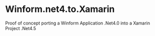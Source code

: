# Winform.net4.to.Xamarin

Proof of concept porting a Winform Application .Net4.0 into a Xamarin Project .Net4.5